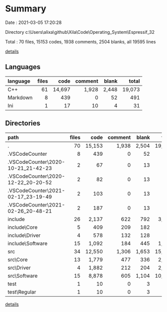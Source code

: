 # Summary

Date : 2021-03-05 17:20:28

Directory c:\Users\alixa\github\Xila\Code\Operating_System\Espressif_32

Total : 70 files,  15153 codes, 1938 comments, 2504 blanks, all 19595 lines

[details](details.md)

## Languages
| language | files | code | comment | blank | total |
| :--- | ---: | ---: | ---: | ---: | ---: |
| C++ | 61 | 14,697 | 1,928 | 2,448 | 19,073 |
| Markdown | 8 | 439 | 0 | 52 | 491 |
| Ini | 1 | 17 | 10 | 4 | 31 |

## Directories
| path | files | code | comment | blank | total |
| :--- | ---: | ---: | ---: | ---: | ---: |
| . | 70 | 15,153 | 1,938 | 2,504 | 19,595 |
| .VSCodeCounter | 8 | 439 | 0 | 52 | 491 |
| .VSCodeCounter\2020-10-21_21-42-23 | 2 | 67 | 0 | 13 | 80 |
| .VSCodeCounter\2020-12-22_20-20-52 | 2 | 82 | 0 | 13 | 95 |
| .VSCodeCounter\2021-02-17_23-19-49 | 2 | 103 | 0 | 13 | 116 |
| .VSCodeCounter\2021-02-26_20-48-21 | 2 | 187 | 0 | 13 | 200 |
| include | 26 | 2,137 | 622 | 792 | 3,551 |
| include\Core | 5 | 409 | 209 | 182 | 800 |
| include\Driver | 4 | 578 | 132 | 128 | 838 |
| include\Software | 15 | 1,092 | 184 | 445 | 1,721 |
| src | 34 | 12,550 | 1,306 | 1,653 | 15,509 |
| src\Core | 13 | 1,779 | 477 | 336 | 2,592 |
| src\Driver | 4 | 1,882 | 212 | 204 | 2,298 |
| src\Software | 15 | 8,878 | 605 | 1,104 | 10,587 |
| test | 1 | 10 | 0 | 3 | 13 |
| test\Regular | 1 | 10 | 0 | 3 | 13 |

[details](details.md)
